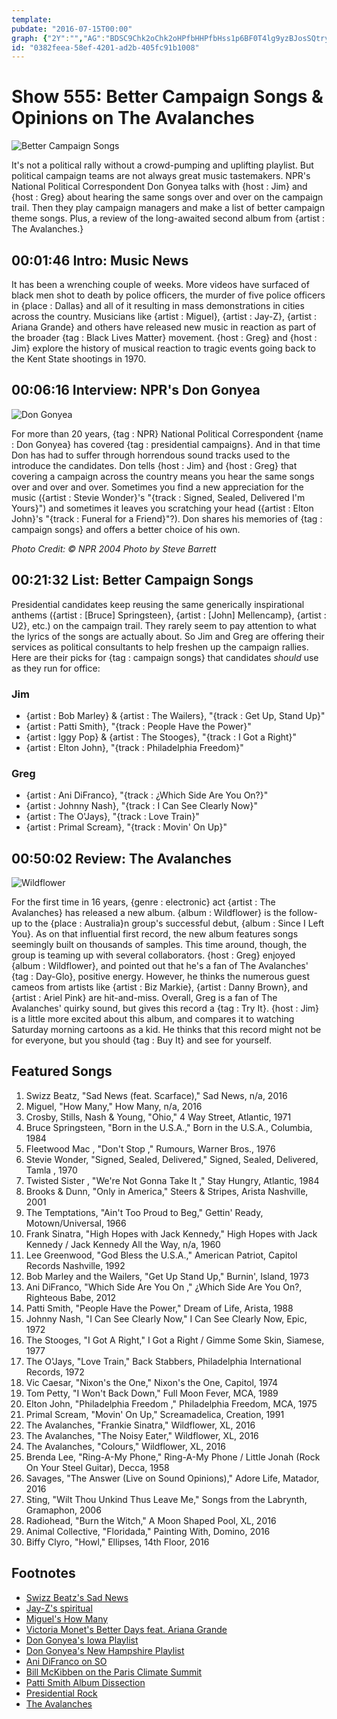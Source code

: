 ```yaml
---
template: 
pubdate: "2016-07-15T00:00"
graph: {"2Y":"","AG":"BDSC9Chk2oChk2oHPfbHHPfbHss1p6BF0T4lg9yzBJosSQtryv","ZW":"mi0iyss1p6WvWfQss1p63xp6i9AOtd9AOtdhPE25TDWinf1E6gNxz42xplqQDH8JtxplqQEFaYNQtryv4K96b7f23FGaE2ZohdELBALPlCYVkNBJUoMx7cKP","2BE":"BEjLYrwbyLBDPP8rwbyLCeFP8rwbyLSrMLWrwbyLSrMLWdhnxe97qipSrMLWBHm1Gdhnxe97qipX6cfd"}
id: "0382feea-58ef-4201-ad2b-405fc91b1008"
---
```






# Show 555: Better Campaign Songs & Opinions on The Avalanches

![Better Campaign Songs](https://static.soundopinions.org/images/2016/campaign_web.jpg)

It's not a political rally without a crowd-pumping and uplifting playlist. But political campaign teams are not always great music tastemakers. NPR's National Political Correspondent Don Gonyea talks with {host : Jim} and {host : Greg} about hearing the same songs over and over on the campaign trail. Then they play campaign managers and make a list of better campaign theme songs. Plus, a review of the long-awaited second album from {artist : The Avalanches.}



## 00:01:46 Intro: Music News

It has been a wrenching couple of weeks. More videos have surfaced of black men shot to death by police officers, the murder of five police officers in {place : Dallas} and all of it resulting in mass demonstrations in cities across the country. Musicians like {artist : Miguel}, {artist : Jay-Z}, {artist : Ariana Grande} and others have released new music in reaction as part of the broader {tag : Black Lives Matter} movement. {host : Greg} and {host : Jim} explore the history of musical reaction to tragic events going back to the Kent State shootings in 1970.



## 00:06:16 Interview: NPR's Don Gonyea

![Don Gonyea](https://static.soundopinions.org/assets/555/AG0.jpg)

For more than 20 years, {tag : NPR} National Political Correspondent {name : Don Gonyea} has covered {tag : presidential campaigns}. And in that time Don has had to suffer through horrendous sound tracks used to the introduce the candidates. Don tells {host : Jim} and {host : Greg} that covering a campaign across the country means you hear the same songs over and over and over. Sometimes you find a new appreciation for the music ({artist : Stevie Wonder}'s "{track : Signed, Sealed, Delivered I'm Yours}")  and sometimes it leaves you scratching your head ({artist : Elton John}'s "{track : Funeral for a Friend}"?). Don shares his memories of {tag : campaign songs} and offers a better choice of his own.

*Photo Credit: © NPR 2004 Photo by Steve Barrett*



## 00:21:32 List: Better Campaign Songs

Presidential candidates keep reusing the same generically inspirational anthems ({artist : [Bruce] Springsteen}, {artist : [John] Mellencamp}, {artist : U2}, etc.) on the campaign trail. They rarely seem to pay attention to what the lyrics of the songs are actually about. So Jim and Greg are offering their services as political consultants to help freshen up the campaign rallies. Here are their picks for {tag : campaign songs} that candidates *should* use as they run for office:


### Jim

- {artist : Bob Marley} & {artist : The Wailers}, "{track : Get Up, Stand Up}"
- {artist : Patti Smith}, "{track : People Have the Power}"
- {artist : Iggy Pop} & {artist : The Stooges}, "{track : I Got a Right}"
- {artist : Elton John}, "{track : Philadelphia Freedom}"


### Greg

- {artist : Ani DiFranco}, "{track : ¿Which Side Are You On?}"
- {artist : Johnny Nash}, "{track : I Can See Clearly Now}"
- {artist : The O'Jays}, "{track : Love Train}"
- {artist : Primal Scream}, "{track : Movin' On Up}"



## 00:50:02 Review: The Avalanches

![Wildflower](https://static.soundopinions.org/assets/555/2BE0.jpg)

For the first time in 16 years, {genre : electronic} act {artist : The Avalanches} has released a new album. {album : Wildflower} is the follow-up to the {place : Australia}n group's successful debut, {album : Since I Left You}. As on that influential first record, the new album features songs seemingly built on thousands of samples. This time around, though, the group is teaming up with several collaborators. {host : Greg} enjoyed {album : Wildflower}, and pointed out that he's a fan of The Avalanches' {tag : Day-Glo}, positive energy. However, he thinks the numerous guest cameos from artists like {artist : Biz Markie}, {artist : Danny Brown}, and {artist : Ariel Pink} are hit-and-miss. Overall, Greg is a fan of The Avalanches' quirky sound, but gives this record a {tag : Try It}. {host : Jim} is a little more excited about this album, and compares it to watching Saturday morning cartoons as a kid. He thinks that this record might not be for everyone, but you should {tag : Buy It} and see for yourself.



## Featured Songs

1. Swizz Beatz, "Sad News (feat. Scarface)," Sad News, n/a, 2016
2. Miguel, "How Many," How Many, n/a, 2016
3. Crosby, Stills, Nash & Young, "Ohio," 4 Way Street, Atlantic, 1971
4. Bruce Springsteen, "Born in the U.S.A.," Born in the U.S.A., Columbia, 1984
5. Fleetwood Mac , "Don't Stop ," Rumours, Warner Bros., 1976
6. Stevie Wonder, "Signed, Sealed, Delivered," Signed, Sealed, Delivered, Tamla , 1970
7. Twisted Sister , "We're Not Gonna Take It ," Stay Hungry, Atlantic, 1984
8. Brooks & Dunn, "Only in America," Steers & Stripes, Arista Nashville, 2001
9. The Temptations, "Ain't Too Proud to Beg," Gettin' Ready, Motown/Universal, 1966
10. Frank Sinatra, "High Hopes with Jack Kennedy," High Hopes with Jack Kennedy / Jack Kennedy All the Way, n/a, 1960
11. Lee Greenwood, "God Bless the U.S.A.," American Patriot, Capitol Records Nashville, 1992
12. Bob Marley and the Wailers, "Get Up Stand Up," Burnin', Island, 1973
13. Ani DiFranco, "Which Side Are You On ," ¿Which Side Are You On?, Righteous Babe, 2012
14. Patti Smith, "People Have the Power," Dream of Life, Arista, 1988
15. Johnny Nash, "I Can See Clearly Now," I Can See Clearly Now, Epic, 1972
16. The Stooges, "I Got A Right," I Got a Right / Gimme Some Skin, Siamese, 1977
17. The O'Jays, "Love Train," Back Stabbers, Philadelphia International Records, 1972
18. Vic Caesar, "Nixon's the One," Nixon's the One, Capitol, 1974
19. Tom Petty, "I Won't Back Down," Full Moon Fever, MCA, 1989
20. Elton John, "Philadelphia Freedom ," Philadelphia Freedom, MCA, 1975
21. Primal Scream, "Movin' On Up," Screamadelica, Creation, 1991
22. The Avalanches, "Frankie Sinatra," Wildflower, XL, 2016
23. The Avalanches, "The Noisy Eater," Wildflower, XL, 2016
24. The Avalanches, "Colours," Wildflower, XL, 2016
25. Brenda Lee, "Ring-A-My Phone," Ring-A-My Phone / Little Jonah (Rock On Your Steel Guitar), Decca, 1958
26. Savages, "The Answer (Live on Sound Opinions)," Adore Life, Matador, 2016
27. Sting, "Wilt Thou Unkind Thus Leave Me," Songs from the Labrynth, Gramaphon, 2006
28. Radiohead, "Burn the Witch," A Moon Shaped Pool, XL, 2016
29. Animal Collective, "Floridada," Painting With, Domino, 2016
30. Biffy Clyro, "Howl," Ellipses, 14th Floor, 2016



## Footnotes

- [Swizz Beatz's Sad News](https://soundcloud.com/therealswizzz-215730457/sad-news)
- [Jay-Z's spiritual](https://listen.tidal.com/album/62792027?af_ad=spiritual&af_ad_type=embed_album&af_adset=JAY%2520Z&af_channel=http%3A%2F%2Fwww.vulture.com%2F2016%2F07%2Fjay-z-miguel-and-swizz-beats-protest-songs.html&af_dp=tidal%3A%2F%2Falbum%2F62792027&c=tidal_embed_player&pid=tidal_embed_player&utm_banner=na&utm_campaign=spiritual&utm_content=JAY%2520Z&utm_medium=embed_album&utm_source=http%3A%2F%2Fwww.vulture.com%2F2016%2F07%2Fjay-z-miguel-and-swizz-beats-protest-songs.html)
- [Miguel's How Many](https://soundcloud.com/miguel/how-many-ruff-1)
- [Victoria Monet's Better Days feat. Ariana Grande](https://soundcloud.com/victoria-monet/better-days-feat-ariana-grande-prod-by-flip)
- [Don Gonyea's Iowa Playlist](http://www.npr.org/2015/11/15/455931625/listen-political-correspondent-don-gonyeas-iowa-playlist)
- [Don Gonyea's New Hampshire Playlist](http://www.npr.org/2016/02/05/465637500/listen-correspondent-don-gonyeas-new-hampshire-playlist)
- [Ani DiFranco on SO](/show/203/)
- [Bill McKibben on the Paris Climate Summit](/show/543/)
- [Patti Smith Album Dissection](/show/531/)
- [Presidential Rock](/show/164/)
- [The Avalanches](http://www.theavalanches.com/)